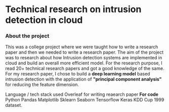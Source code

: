 # Technical research on intrusion detection in cloud

### About the project
This was a college project where we were taught how to write a research paper and then we needed to write a research paper.
The aim of the project was to research about how Intrusion detection systems are implemented in cloud and build an overall more efficient model.
For the research purpose, I read 20+ technical research papers and got a good knowledge of the same.
For my research paper, I chose to build a **deep learning model** based intrusion detection with the application of **"principal component analysis"**
for reducing the feature dimension.

Language / tech stack used 
Overleaf for writing reaearch paper
**For code**
Python
Pandas
Matplotlib
Sklearn
Seaborn
Tensorflow
Keras
KDD Cup 1999 dataset.





